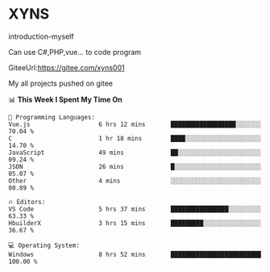 # XYNS
introduction-myself

Can use C#,PHP,vue... to code program

GiteeUrl:https://gitee.com/xyns001

My all projects pushed on gitee

<!--START_SECTION:waka-->
📊 **This Week I Spent My Time On** 

```text
💬 Programming Languages: 
Vue.js                   6 hrs 12 mins       ██████████████████░░░░░░░   70.04 % 
C                        1 hr 18 mins        ████░░░░░░░░░░░░░░░░░░░░░   14.70 % 
JavaScript               49 mins             ██░░░░░░░░░░░░░░░░░░░░░░░   09.24 % 
JSON                     26 mins             █░░░░░░░░░░░░░░░░░░░░░░░░   05.07 % 
Other                    4 mins              ░░░░░░░░░░░░░░░░░░░░░░░░░   00.89 % 

🔥 Editors: 
VS Code                  5 hrs 37 mins       ████████████████░░░░░░░░░   63.33 % 
HbuilderX                3 hrs 15 mins       █████████░░░░░░░░░░░░░░░░   36.67 % 

💻 Operating System: 
Windows                  8 hrs 52 mins       █████████████████████████   100.00 % 
```


<!--END_SECTION:waka-->
